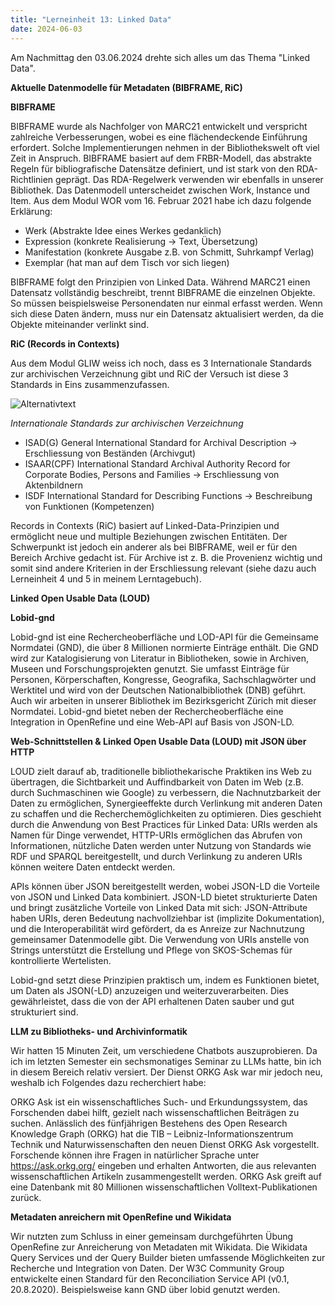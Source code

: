```yaml
---
title: "Lerneinheit 13: Linked Data"
date: 2024-06-03 
---
```


Am Nachmittag den 03.06.2024 drehte sich alles um das Thema "Linked Data".
 
**Aktuelle Datenmodelle für Metadaten (BIBFRAME, RiC)**
 
**BIBFRAME**

BIBFRAME wurde als Nachfolger von MARC21 entwickelt und verspricht zahlreiche Verbesserungen, wobei es eine flächendeckende Einführung erfordert. Solche Implementierungen nehmen in der Bibliothekswelt oft viel Zeit in Anspruch. BIBFRAME basiert auf dem FRBR-Modell, das abstrakte Regeln für bibliografische Datensätze definiert, und ist stark von den RDA-Richtlinien geprägt. Das RDA-Regelwerk verwenden wir ebenfalls in unserer Bibliothek. Das Datenmodell unterscheidet zwischen Work, Instance und Item. Aus dem Modul WOR vom 16. Februar 2021 habe ich dazu folgende Erklärung:
- Werk (Abstrakte Idee eines Werkes gedanklich)
- Expression (konkrete Realisierung -> Text, Übersetzung)
- Manifestation (konkrete Ausgabe z.B. von Schmitt, Suhrkampf Verlag)
- Exemplar (hat man auf dem Tisch vor sich liegen)

BIBFRAME folgt den Prinzipien von Linked Data. Während MARC21 einen Datensatz vollständig beschreibt, trennt BIBFRAME die einzelnen Objekte. So müssen beispielsweise Personendaten nur einmal erfasst werden. Wenn sich diese Daten ändern, muss nur ein Datensatz aktualisiert werden, da die Objekte miteinander verlinkt sind. 
 
**RiC (Records in Contexts)**

Aus dem Modul GLIW weiss ich noch, dass es 3 Internationale Standards zur archivischen Verzeichnung gibt und RiC der Versuch ist diese 3 Standards in Eins zusammenzufassen.

![Alternativtext](https://jonasbracchi.github.io/bain-lerntagebuch/images/ric.png)

*Internationale Standards zur archivischen Verzeichnung*

- ISAD(G) General International Standard for Archival Description
-> Erschliessung von Beständen (Archivgut)
- ISAAR(CPF) International Standard Archival Authority Record for Corporate Bodies, Persons and Families
-> Erschliessung von Aktenbildnern
- ISDF International Standard for Describing Functions
-> Beschreibung von Funktionen (Kompetenzen)
 
Records in Contexts (RiC) basiert auf Linked-Data-Prinzipien und ermöglicht neue und multiple Beziehungen zwischen Entitäten. Der Schwerpunkt ist jedoch ein anderer als bei BIBFRAME, weil er für den Bereich Archive gedacht ist. Für Archive ist z. B. die Provenienz wichtig und somit sind andere Kriterien in der Erschliessung relevant (siehe dazu auch Lerneinheit 4 und 5 in meinem Lerntagebuch).
 
**Linked Open Usable Data (LOUD)**
 
**Lobid-gnd**

Lobid-gnd ist eine Rechercheoberfläche und LOD-API für die Gemeinsame Normdatei (GND), die über 8 Millionen normierte Einträge enthält. Die GND wird zur Katalogisierung von Literatur in Bibliotheken, sowie in Archiven, Museen und Forschungsprojekten genutzt. Sie umfasst Einträge für Personen, Körperschaften, Kongresse, Geografika, Sachschlagwörter und Werktitel und wird von der Deutschen Nationalbibliothek (DNB) geführt. Auch wir arbeiten in unserer Bibliothek im Bezirksgericht Zürich mit dieser Normdatei. Lobid-gnd bietet neben der Rechercheoberfläche eine Integration in OpenRefine und eine Web-API auf Basis von JSON-LD. 
 
**Web-Schnittstellen & Linked Open Usable Data (LOUD) mit JSON über HTTP**
 
LOUD zielt darauf ab, traditionelle bibliothekarische Praktiken ins Web zu übertragen, die Sichtbarkeit und Auffindbarkeit von Daten im Web (z.B. durch Suchmaschinen wie Google) zu verbessern, die Nachnutzbarkeit der Daten zu ermöglichen, Synergieeffekte durch Verlinkung mit anderen Daten zu schaffen und die Recherchemöglichkeiten zu optimieren. Dies geschieht durch die Anwendung von Best Practices für Linked Data: URIs werden als Namen für Dinge verwendet, HTTP-URIs ermöglichen das Abrufen von Informationen, nützliche Daten werden unter Nutzung von Standards wie RDF und SPARQL bereitgestellt, und durch Verlinkung zu anderen URIs können weitere Daten entdeckt werden.
 
APIs können über JSON bereitgestellt werden, wobei JSON-LD die Vorteile von JSON und Linked Data kombiniert. JSON-LD bietet strukturierte Daten und bringt zusätzliche Vorteile von Linked Data mit sich: JSON-Attribute haben URIs, deren Bedeutung nachvollziehbar ist (implizite Dokumentation), und die Interoperabilität wird gefördert, da es Anreize zur Nachnutzung gemeinsamer Datenmodelle gibt. Die Verwendung von URIs anstelle von Strings unterstützt die Erstellung und Pflege von SKOS-Schemas für kontrollierte Wertelisten.
 
Lobid-gnd setzt diese Prinzipien praktisch um, indem es Funktionen bietet, um Daten als JSON(-LD) anzuzeigen und weiterzuverarbeiten. Dies gewährleistet, dass die von der API erhaltenen Daten sauber und gut strukturiert sind.
 
 
**LLM zu Bibliotheks- und Archivinformatik**
 
Wir hatten 15 Minuten Zeit, um verschiedene Chatbots auszuprobieren. Da ich im letzten Semester ein sechsmonatiges Seminar zu LLMs hatte, bin ich in diesem Bereich relativ versiert. Der Dienst ORKG Ask war mir jedoch neu, weshalb ich Folgendes dazu recherchiert habe:
 
ORKG Ask ist ein wissenschaftliches Such- und Erkundungssystem, das Forschenden dabei hilft, gezielt nach wissenschaftlichen Beiträgen zu suchen. Anlässlich des fünfjährigen Bestehens des Open Research Knowledge Graph (ORKG) hat die TIB – Leibniz-Informationszentrum Technik und Naturwissenschaften den neuen Dienst ORKG Ask vorgestellt. Forschende können ihre Fragen in natürlicher Sprache unter https://ask.orkg.org/ eingeben und erhalten Antworten, die aus relevanten wissenschaftlichen Artikeln zusammengestellt werden. ORKG Ask greift auf eine Datenbank mit 80 Millionen wissenschaftlichen Volltext-Publikationen zurück.
 
 
**Metadaten anreichern mit OpenRefine und Wikidata**

Wir nutzten zum Schluss in einer gemeinsam durchgeführten Übung OpenRefine zur Anreicherung von Metadaten mit Wikidata. Die Wikidata Query Services und der Query Builder bieten umfassende Möglichkeiten zur Recherche und Integration von Daten. Der W3C Community Group entwickelte einen Standard für den Reconciliation Service API (v0.1, 20.8.2020). Beispielsweise kann GND über lobid genutzt werden.
 

